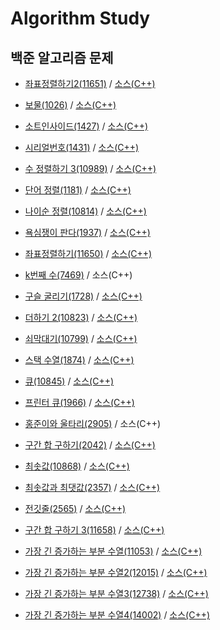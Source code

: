 # Algorithm Study

## 백준 알고리즘 문제
- [좌표정렬하기2(11651)](https://www.acmicpc.net/problem/11651) / 
  [소스(C++)](./docs/11651)

- [보물(1026)](https://www.acmicpc.net/problem/1026) / 
  [소스(C++)](./docs/1026)

- [소트인사이드(1427)](https://www.acmicpc.net/problem/1427) / 
  [소스(C++)](./docs/1427)

- [시리얼번호(1431)](https://www.acmicpc.net/problem/1431) / 
  [소스(C++)](./docs/1431)

- [수 정렬하기 3(10989)](https://www.acmicpc.net/problem/10989) / 
  [소스(C++)](./docs/10989)

- [단어 정렬(1181)](https://www.acmicpc.net/problem/1181) /
  [소스(C++)](./docs/1181)

- [나이순 정렬(10814)](https://www.acmicpc.net/problem/10814) /
  [소스(C++)](./docs/10814)

- [욕심쟁이 판다(1937)](https://www.acmicpc.net/problem/1937) /
  [소스(C++)](./docs/1937)

- [좌표정렬하기(11650)](https://www.acmicpc.net/problem/11650) /
  [소스(C++)](./docs/11650)

- [k번째 수(7469)](https://www.acmicpc.net/problem/7469) /
  소스(C++)

- [구슬 굴리기(1728)](https://www.acmicpc.net/problem/1728) /
  [소스(C++)](./docs/1728)

- [더하기 2(10823)](https://www.acmicpc.net/problem/10823) /
  [소스(C++)](./docs/10823)

- [쇠막대기(10799)](https://www.acmicpc.net/problem/10799) /
  [소스(C++)](./docs/10799)

- [스택 수열(1874)](https://www.acmicpc.net/problem/1874) /
  [소스(C++)](./docs/1874)

- [큐(10845)](https://www.acmicpc.net/problem/10845) /
  [소스(C++)](./docs/10845)

- [프린터 큐(1966)](https://www.acmicpc.net/problem/1966) /
  [소스(C++)](./docs/1966)

- [홍준이와 울타리(2905)](https://www.acmicpc.net/problem/2905) /
  소스(C++)

- [구간 합 구하기(2042)](https://www.acmicpc.net/problem/2042) /
  [소스(C++)](./docs/2042)

- [최솟값(10868)](https://www.acmicpc.net/problem/10868) /
  [소스(C++)](./docs/10868)

- [최솟값과 최댓값(2357)](https://www.acmicpc.net/problem/2357) /
  [소스(C++)](./docs/2357)

- [전깃줄(2565)](https://www.acmicpc.net/problem/2565) /
  [소스(C++)](./docs/2565)

- [구간 합 구하기 3(11658)](https://www.acmicpc.net/problem/11658) /
  [소스(C++)](./docs/11658)


- [가장 긴 증가하는 부분 수열(11053)](https://www.acmicpc.net/problem/11053) /
  [소스(C++)](./docs/11053)

- [가장 긴 증가하는 부분 수열2(12015)](https://www.acmicpc.net/problem/12015) /
  [소스(C++)](./docs/12015)

- [가장 긴 증가하는 부분 수열3(12738)](https://www.acmicpc.net/problem/12738) /
  [소스(C++)](./docs/12738)

- [가장 긴 증가하는 부분 수열4(14002)](https://www.acmicpc.net/problem/14002) /
  [소스(C++)](./docs/14002)